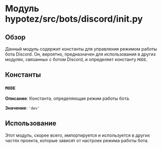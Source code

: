 # Модуль hypotez/src/bots/discord/__init__.py

## Обзор

Данный модуль содержит константы для управления режимом работы бота Discord.  Он, вероятно, предназначен для использования в других модулях, связанных с ботом Discord, и определяет константу `MODE`.

## Константы

### `MODE`

**Описание**: Константа, определяющая режим работы бота.

**Значение**: `'dev'`


## Использование

Этот модуль, скорее всего, импортируется и используется в других частях проекта, которые зависят от настроек режима работы бота.